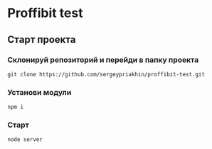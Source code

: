 # Proffibit test

## Старт проекта

### Склонируй репозиторий и перейди в папку проекта
```
git clone https://github.com/sergeypriakhin/proffibit-test.git
```

### Установи модули
```
npm i
```

### Старт
```
node server
```